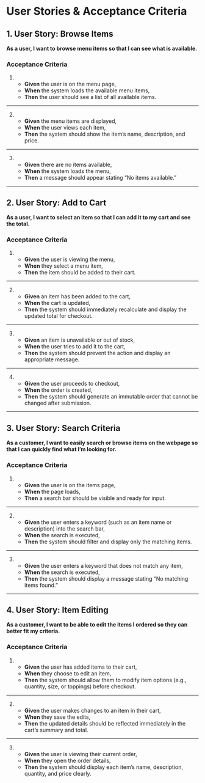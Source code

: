# User Stories & Acceptance Criteria

## 1. User Story: Browse Items
**As a user, I want to browse menu items so that I can see what is available.**

### Acceptance Criteria
1. 
    - **Given** the user is on the menu page,
    - **When** the system loads the available menu items,
    - **Then** the user should see a list of all available items.

---
2. 
    - **Given** the menu items are displayed,
    - **When** the user views each item,
    - **Then** the system should show the item’s name, description, and price.
---
3. 
    - **Given** there are no items available,
    - **When** the system loads the menu,
    - **Then** a message should appear stating “No items available.”
---

## 2. User Story: Add to Cart
**As a user, I want to select an item so that I can add it to my cart and see the total.**

### Acceptance Criteria
1. 
    - **Given** the user is viewing the menu,
    - **When** they select a menu item,
    - **Then** the item should be added to their cart.
---
2. 
    - **Given** an item has been added to the cart,
    - **When** the cart is updated,
    - **Then** the system should immediately recalculate and display the updated total for checkout.
---
3. 
    - **Given** an item is unavailable or out of stock,
    - **When** the user tries to add it to the cart,
    - **Then** the system should prevent the action and display an appropriate message.
---
4. 
    - **Given** the user proceeds to checkout,
    - **When** the order is created,
    - **Then** the system should generate an immutable order that cannot be changed after submission.
---

## 3. User Story: Search Criteria
**As a customer, I want to easily search or browse items on the webpage so that I can quickly find what I’m looking for.**

### Acceptance Criteria
1. 
    - **Given** the user is on the items page,
    - **When** the page loads,
    - **Then** a search bar should be visible and ready for input.
---
2. 
    - **Given** the user enters a keyword (such as an item name or description) into the search bar,
    - **When** the search is executed,
    - **Then** the system should filter and display only the matching items.
---
3. 
    - **Given** the user enters a keyword that does not match any item,
    - **When** the search is executed,
    - **Then** the system should display a message stating “No matching items found.”

---

## 4. User Story: Item Editing
**As a customer, I want to be able to edit the items I ordered so they can better fit my criteria.**

### Acceptance Criteria
1. 
    - **Given** the user has added items to their cart,
    - **When** they choose to edit an item,
    - **Then** the system should allow them to modify item options (e.g., quantity, size, or toppings) before checkout.
---
2. 
    - **Given** the user makes changes to an item in their cart,
    - **When** they save the edits,
    - **Then** the updated details should be reflected immediately in the cart’s summary and total.
---
3. 
    - **Given** the user is viewing their current order,
    - **When** they open the order details,
    - **Then** the system should display each item’s name, description, quantity, and price clearly.




